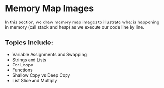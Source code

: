 # Memory Map Images
In this section, we draw memory map images to illustrate what is happening in memory (call stack and heap) as we execute our code line by line. 

## Topics Include:
* Variable Assignments and Swapping
* Strings and Lists
* For Loops
* Functions
* Shallow Copy vs Deep Copy
* List Slice and Multiply
